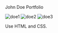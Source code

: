 John Doe Portfolio

![doe1](https://github.com/Tarik2710/johndoeportfolio/assets/135732726/39ad186f-aaf4-4359-a0ed-466c73ac36a6)
![doe2](https://github.com/Tarik2710/johndoeportfolio/assets/135732726/44d04ad2-ef18-4161-82b2-2b71803aa6be)
![doe3](https://github.com/Tarik2710/johndoeportfolio/assets/135732726/fcd525e7-db02-45ad-ab23-830f4dbae1c4)

Use HTML and CSS. 
